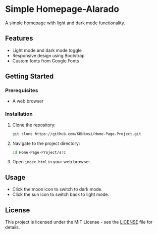 # Simple Homepage-Alarado

A simple homepage with light and dark mode functionality.


## Features

- Light mode and dark mode toggle
- Responsive design using Bootstrap
- Custom fonts from Google Fonts

## Getting Started

### Prerequisites

- A web browser

### Installation

1. Clone the repository:
    ```sh
    git clone https://github.com/KBNkosi/Home-Page-Project.git
    ```
2. Navigate to the project directory:
    ```sh
    cd Home-Page-Project/src
    ```
3. Open `index.html` in your web browser.

## Usage

- Click the moon icon to switch to dark mode.
- Click the sun icon to switch back to light mode.

## License

This project is licensed under the MIT License - see the [LICENSE](LICENSE) file for details.

